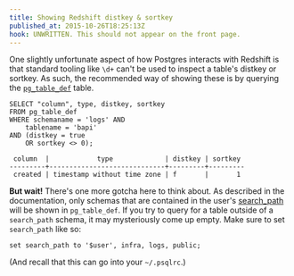 ```yaml
---
title: Showing Redshift distkey & sortkey
published_at: 2015-10-26T18:25:13Z
hook: UNWRITTEN. This should not appear on the front page.
---
```


One slightly unfortunate aspect of how Postgres interacts with Redshift is that
standard tooling like `\d+` can't be used to inspect a table's distkey or
sortkey. As such, the recommended way of showing these is by querying the
[`pg_table_def`][pg-table-def] table.

```
SELECT "column", type, distkey, sortkey
FROM pg_table_def
WHERE schemaname = 'logs' AND
    tablename = 'bapi' 
AND (distkey = true
    OR sortkey <> 0);

 column  |            type             | distkey | sortkey
---------+-----------------------------+---------+---------
 created | timestamp without time zone | f       |       1
```

**But wait!** There's one more gotcha here to think about. As described in the
documentation, only schemas that are contained in the user's
[search_path][search-path] will be shown in `pg_table_def`. If you try to query
for a table outside of a `search_path` schema, it may mysteriously come up
empty. Make sure to set `search_path` like so:

```
set search_path to '$user', infra, logs, public;
```

(And recall that this can go into your `~/.psqlrc`.)

[pg-table-def]: http://docs.aws.amazon.com/redshift/latest/dg/r_PG_TABLE_DEF.html
[search-path]: http://docs.aws.amazon.com/redshift/latest/dg/r_search_path.html
